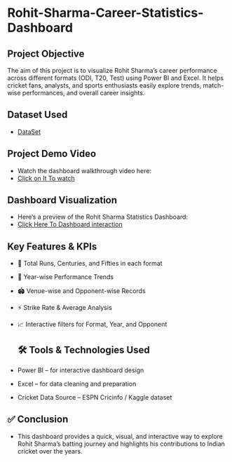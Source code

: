 # Rohit-Sharma-Career-Statistics-Dashboard
## Project Objective 
The aim of this project is to visualize Rohit Sharma’s career performance across different formats (ODI, T20, Test) using Power BI and Excel.
It helps cricket fans, analysts, and sports enthusiasts easily explore trends, match-wise performances, and overall career insights.

## Dataset Used
- <a href="https://github.com/Vishalyadavroy/Rohit-Sharma-Career-Statistics-Dashboard-/blob/main/rohit%20sharma.xlsx">DataSet</a>
## Project Demo Video
- Watch the dashboard walkthrough video here:
-  <a href="https://github.com/Vishalyadavroy/Rohit-Sharma-Career-Statistics-Dashboard-/blob/main/Dashboard%20%20working%20video.mp4">Click on It To watch </a>
##  Dashboard Visualization
- Here’s a preview of the Rohit Sharma Statistics Dashboard:
- <a href="https://github.com/Vishalyadavroy/Rohit-Sharma-Career-Statistics-Dashboard-/blob/main/Screenshot%202025-08-06%20222559.png">Click Here To Dashboard interaction</a>

## Key Features & KPIs

- 🏏 Total Runs, Centuries, and Fifties in each format

- 📅 Year-wise Performance Trends

- 🏟 Venue-wise and Opponent-wise Records

- ⚡ Strike Rate & Average Analysis

- 📈 Interactive filters for Format, Year, and Opponent

  ## 🛠 Tools & Technologies Used
- Power BI – for interactive dashboard design

- Excel – for data cleaning and preparation

- Cricket Data Source – ESPN Cricinfo / Kaggle dataset

## ✅ Conclusion
- This dashboard provides a quick, visual, and interactive way to explore Rohit Sharma’s batting journey and highlights his contributions to Indian cricket over the years.
